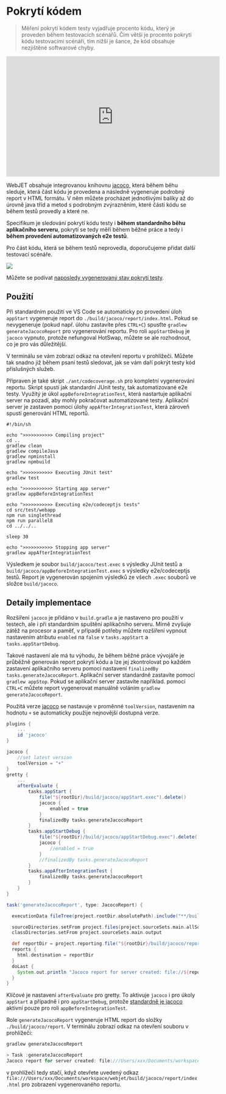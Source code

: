 # Pokrytí kódem

> Měření pokrytí kódem testy vyjadřuje procento kódu, který je proveden během testovacích scénářů. Čím větší je procento pokrytí kódu testovacími scénáři, tím nižší je šance, že kód obsahuje nezjištěné softwarové chyby.

<div class="video-container">
  <iframe width="560" height="315" src="https://www.youtube.com/embed/vJkto5AcQeA" title="YouTube video player" frameborder="0" allow="accelerometer; autoplay; clipboard-write; encrypted-media; gyroscope; picture-in-picture; web-share" allowfullscreen></iframe>
</div>

WebJET obsahuje integrovanou knihovnu [jacoco](https://github.com/jacoco/jacoco), která během běhu sleduje, která část kódu je provedena a následně vygeneruje podrobný report v HTML formátu. V něm můžete procházet jednotlivými balíky až do úrovně java tříd a metod s podrobným zvýrazněním, které části kódu se během testů provedly a které ne.

Specifikum je sledování pokrytí kódu testy i **během standardního běhu aplikačního serveru**, pokrytí se tedy měří během běžné práce a tedy i **během provedení automatizovaných e2e testů**.

Pro část kódu, která se během testů neprovedla, doporučujeme přidat další testovací scénáře.

![](jacoco.png)

Můžete se podívat [naposledy vygenerovaný stav pokrytí testy](http://docs.webjetcms.sk/latest/codecoverage-report/index.html).

## Použití

Při standardním použití ve VS Code se automaticky po provedení úloh `appStart` vygeneruje report do `./build/jacoco/report/index.html`. Pokud se nevygeneruje (pokud např. úlohu zastavíte přes `CTRL+C`) spusťte `gradlew generateJacocoReport` pro vygenerování reportu. Pro roli `appStartDebug` je `jacoco` vypnuto, protože nefungoval HotSwap, můžete se ale rozhodnout, co je pro vás důležitější.

V terminálu se vám zobrazí odkaz na otevření reportu v prohlížeči. Můžete tak snadno již během psaní testů sledovat, jak se vám daří pokrýt testy kód příslušných služeb.

Připraven je také skript `./ant/codecoverage.sh` pro kompletní vygenerování reportu. Skript spustí jak standardní JUnit testy, tak automatizované e2e testy. Využitý je úkol `appBeforeIntegrationTest`, která nastartuje aplikační server na pozadí, aby mohly pokračovat automatizované testy. Aplikační server je zastaven pomocí úlohy `appAfterIntegrationTest`, která zároveň spustí generování HTML reportů.

```shell
#!/bin/sh

echo ">>>>>>>>>>> Compiling project"
cd ..
gradlew clean
gradlew compileJava
gradlew npminstall
gradlew npmbuild

echo ">>>>>>>>>>> Executing JUnit test"
gradlew test

echo ">>>>>>>>>>> Starting app server"
gradlew appBeforeIntegrationTest

echo ">>>>>>>>>>> Executing e2e/codeceptjs tests"
cd src/test/webapp
npm run singlethread
npm run parallel8
cd ../../..

sleep 30

echo ">>>>>>>>>>> Stopping app server"
gradlew appAfterIntegrationTest
```

Výsledkem je soubor `build/jacoco/test.exec` s výsledky JUnit testů a `build/jacoco/appBeforeIntegrationTest.exec` s výsledky e2e/codeceptjs testů. Report je vygenerován spojením výsledků ze všech `.exec` souborů ve složce `build/jacoco`.

## Detaily implementace

Rozšíření `jacoco` je přidáno v `build.gradle` a je nastaveno pro použití v testech, ale i při standardním spuštění aplikačního serveru. Mírně zvyšuje zátěž na procesor a paměť, v případě potřeby můžete rozšíření vypnout nastavením atributu `enabled` na `false` v `tasks.appStart` a `tasks.appStartDebug`.

Takové nastavení ale má tu výhodu, že během běžné práce vývojáře je průběžně generován report pokrytí kódu a lze jej zkontrolovat po každém zastavení aplikačního serveru pomocí nastavení `finalizedBy tasks.generateJacocoReport`. Aplikační server standardně zastavíte pomocí `gradlew appStop`. Pokud se aplikační server zastavíte například. pomocí `CTRL+C` můžete report vygenerovat manuálně voláním `gradlew generateJacocoReport`.

Použitá verze [jacoco](https://github.com/jacoco/jacoco/releases) se nastavuje v proměnné `toolVersion`, nastavením na hodnotu `+` se automaticky použije nejnovější dostupná verze.

```groovy
plugins {
    ...
    id 'jacoco'
}

jacoco {
    //set latest version
    toolVersion = "+"
}
gretty {
    ...
    afterEvaluate {
        tasks.appStart {
            file("${rootDir}/build/jacoco/appStart.exec").delete()
            jacoco {
                enabled = true
            }
            finalizedBy tasks.generateJacocoReport
        }
        tasks.appStartDebug {
            file("${rootDir}/build/jacoco/appStartDebug.exec").delete()
            jacoco {
                //enabled = true
            }
            //finalizedBy tasks.generateJacocoReport
        }
        tasks.appAfterIntegrationTest {
            finalizedBy tasks.generateJacocoReport
        }
    }
}

task('generateJacocoReport', type: JacocoReport) {

  executionData fileTree(project.rootDir.absolutePath).include("**/build/jacoco/*.exec")

  sourceDirectories.setFrom project.files(project.sourceSets.main.allSource.srcDirs)
  classDirectories.setFrom project.sourceSets.main.output

  def reportDir = project.reporting.file("${rootDir}/build/jacoco/report")
  reports {
    html.destination = reportDir
  }
  doLast {
    System.out.println "Jacoco report for server created: file://${reportDir.toURI().path}/index.html"
  }
}
```

Klíčové je nastavení `afterEvaluate` pro gretty. To aktivuje `jacoco` i pro úkoly `appStart` a případně i pro `appStartDebug`, protože [standardně je jacoco](https://gretty-gradle-plugin.github.io/gretty-doc/Code-coverage-support.html) aktivní pouze pro roli `appBeforeIntegrationTest`.

Role `generateJacocoReport` vygeneruje HTML report do složky `./build/jacoco/report`. V terminálu zobrazí odkaz na otevření souboru v prohlížeči:

```groovy
gradlew generateJacocoReport

> Task :generateJacocoReport
Jacoco report for server created: file:///Users/xxx/Documents/workspace/webjet/build/jacoco/report/index.html
```

v prohlížeči tedy stačí, když otevřete uvedený odkaz `file:///Users/xxx/Documents/workspace/webjet/build/jacoco/report/index.html` pro zobrazení vygenerovaného reportu.
